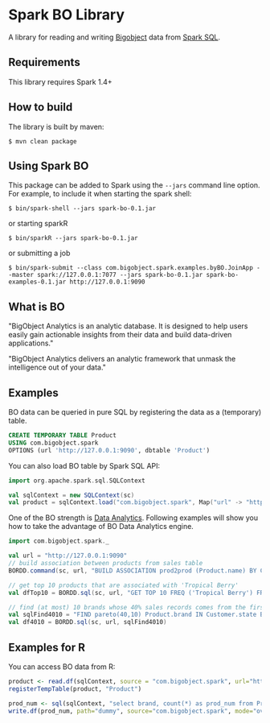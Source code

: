 # Spark BO Library

A library for reading and writing [Bigobject](http://www.bigobject.io/) data from [Spark SQL](http://spark.apache.org/docs/latest/sql-programming-guide.html).


## Requirements

This library requires Spark 1.4+

## How to build
The library is built by maven:

```
$ mvn clean package
```

## Using Spark BO
This package can be added to Spark using the `--jars` command line option.  For example, to include it when starting the spark shell:

```
$ bin/spark-shell --jars spark-bo-0.1.jar
```
or starting sparkR
```
$ bin/sparkR --jars spark-bo-0.1.jar
```
or submitting a job
```
$ bin/spark-submit --class com.bigobject.spark.examples.byBO.JoinApp --master spark://127.0.0.1:7077 --jars spark-bo-0.1.jar spark-bo-examples-0.1.jar http://127.0.0.1:9090
```

## What is BO
"BigObject Analytics is an analytic database. It is designed to help users easily gain actionable insights from their data and build data-driven applications."

"BigObject Analytics delivers an analytic framework that unmask the intelligence out of your data."

## Examples
BO data can be queried in pure SQL by registering the data as a (temporary) table.

```sql
CREATE TEMPORARY TABLE Product
USING com.bigobject.spark
OPTIONS (url 'http://127.0.0.1:9090', dbtable 'Product')
```

You can also load BO table by Spark SQL API:

```scala
import org.apache.spark.sql.SQLContext

val sqlContext = new SQLContext(sc)
val product = sqlContext.load("com.bigobject.spark", Map("url" -> "http://127.0.0.1:9090", "dbtable" -> "Product"))
```

One of the BO strength is [Data Analytics](https://docs.bigobject.io/Data_Analytics/index.html). Following examples will show you how to take the advantage of BO Data Analytics engine.

```scala
import com.bigobject.spark._

val url = "http://127.0.0.1:9090"
// build association between products from sales table
BORDD.command(sc, url, "BUILD ASSOCIATION prod2prod (Product.name) BY Customer.id FROM sales")

// get top 10 products that are associated with 'Tropical Berry'
val dfTop10 = BORDD.sql(sc, url, "GET TOP 10 FREQ ('Tropical Berry') FROM prod2prod")

// find (at most) 10 brands whose 40% sales records comes from the first 10% state sales
val sqlFind4010 = "FIND pareto(40,10) Product.brand IN Customer.state BY sum(qty) FROM sales"
val df4010 = BORDD.sql(sc, url, sqlFind4010)
```

## Examples for R
You can access BO data from R:

```R
product <- read.df(sqlContext, source = "com.bigobject.spark", url="http://127.0.0.1:9090", dbtable="Product")
registerTempTable(product, "Product")

prod_num <- sql(sqlContext, "select brand, count(*) as prod_num from Product group by brand")
write.df(prod_num, path="dummy", source="com.bigobject.spark", mode="overwrite", url="http://127.0.0.1:9090", dbtable="Prod_Num")
```
